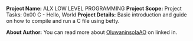 __Project Name:__ ALX LOW LEVEL PROGRAMMING
__Project Scope:__ Project Tasks: 0x00 C - Hello, World
__Project Details:__ Basic introduction and guide on how to compile and run a C file using betty.

__About Author:__ You can read more about [OluwaninsolaAO](https://www.linkedin.com/in/oluwaninsolaao) on linked in.
